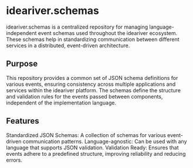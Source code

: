 # ideariver.schemas
ideariver.schemas is a centralized repository for managing language-independent event schemas used throughout the ideariver ecosystem. These schemas help in standardizing communication between different services in a distributed, event-driven architecture.

## Purpose
This repository provides a common set of JSON schema definitions for various events, ensuring consistency across multiple applications and services within the ideariver platform. The schemas define the structure and validation rules for the events passed between components, independent of the implementation language.

## Features
Standardized JSON Schemas: A collection of schemas for various event-driven communication patterns.
Language-agnostic: Can be used with any language that supports JSON validation.
Validation Ready: Ensures that events adhere to a predefined structure, improving reliability and reducing errors.